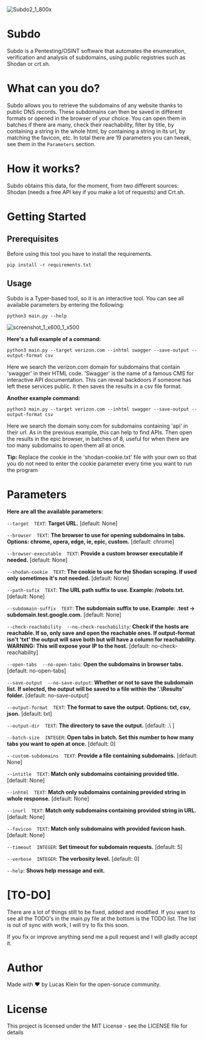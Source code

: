 ![Subdo2_1_800x](https://user-images.githubusercontent.com/59050136/171484315-06d7a9de-c6bd-434d-b74e-29347eb8c65f.png)

# Subdo
Subdo is a Pentesting/OSINT software that automates the enumeration, verification and analysis of subdomains, using public registries such as Shodan or crt.sh.

# What can you do?
Subdo allows you to retrieve the subdomains of any website thanks to public DNS records.
These subdomains can then be saved in different formats or opened in the browser of your choice. You can open them in batches if there are many, check their reachability, filter by title, by containing a string in the whole html, by containing a string in its url, by matching the favicon, etc.
In total there are 19 parameters you can tweak, see them in the `Parameters` section.

# How it works?
Subdo obtains this data, for the moment, from two different sources: Shodan (needs a free API key if you make a lot of requests) and Crt.sh.

# Getting Started
## Prerequisites
Before using this tool you have to install the requirements.

`pip install -r requirements.txt`

## Usage
Subdo is a Typer-based tool, so it is an interactive tool. You can see all available parameters by entering the following:

`python3 main.py --help`

![screenshot_1_x600_1_x500](https://user-images.githubusercontent.com/59050136/190322632-cac362d1-201a-4e6d-975f-5417d5c16cf5.png)



**Here's a full example of a command:**

`python3 main.py --target verizon.com --inhtml swagger --save-output --output-format csv`

Here we search the verizon.com domain for subdomains that contain 'swagger' in their HTML code. 'Swagger' is the name of a famous CMS for interactive API documentation. This can reveal backdoors if someone has left these services public. It then saves the results in a csv file format.

**Another example command:**

`python3 main.py --target verizon.com --inhtml swagger --save-output --output-format csv`


Here we search the domain sony.com for subdomains containing 'api' in their url. As in the previous example, this can help to find APIs. Then open the results in the epic browser, in batches of 8, useful for when there are too many subdomains to open them all at once.

**Tip:** Replace the cookie in the 'shodan-cookie.txt' file with your own so that you do not need to enter the cookie parameter every time you want to run the program

# Parameters
**Here are all the available parameters:**

`--target  TEXT`: **Target URL.** [default: None]

`--browser  TEXT`: **The browser to use for opening subdomains in tabs. Options: chrome, opera, edge, ie, epic, custom.** [default: chrome]

`--browser-executable  TEXT`: **Provide a custom browser executable if needed.** [default: None]

`--shodan-cookie  TEXT`: **The cookie to use for the Shodan scraping. If used only sometimes it's not needed.** [default: None]

`--path-sufix  TEXT`: **The URL path suffix to use. Example: /robots.txt.** [default: None]

`--subdomain-suffix  TEXT`: **The subdomain suffix to use. Example: .test -> subdomain.test.google.com.** [default: None]

`--check-reachability  --no-check-reachability`: **Check if the hosts are reachable. If so, only save and open the reachable ones. If output-format isn't 'txt' the output will save both but will have a column for reachability. WARNING: This will expose your IP to the host.** [default: no-check-reachability]

`--open-tabs  --no-open-tabs`: **Open the subdomains in browser tabs.** [default: no-open-tabs]

`--save-output  --no-save-output`: **Whether or not to save the subdomain list. If selected, the output will be saved to a file within the '.\Results' folder.** [default: no-save-output]

`--output-format  TEXT`: **The format to save the output. Options: txt, csv, json.** [default: txt]

`--output-dir  TEXT`: **The directory to save the output.** [default: .\ ]

`--batch-size  INTEGER`: **Open tabs in batch. Set this number to how many tabs you want to open at once.** [default: 0]

`--custom-subdomains  TEXT`: **Provide a file containing subdomains.** [default: None]

`--intitle  TEXT`: **Match only subdomains containing provided title.** [default: None]

`--inhtml  TEXT`: **Match only subdomains containing provided string in whole response.** [default: None]

`--inurl  TEXT`: **Match only subdomains containing provided string in URL.** [default: None]

`--favicon  TEXT`: **Match only subdomains with provided favicon hash.** [default: None]

`--timeout  INTEGER`: **Set timeout for subdomain requests.** [default: 5]

`--verbose  INTEGER`: **The verbosity level.** [default: 0]

`--help`: **Shows help message and exit.**

# [TO-DO]
There are a lot of things still to be fixed, added and modified. If you want to see all the TODO's in the main.py file at the bottom is the TODO list.
The list is out of sync with work, I will try to fix this soon.

If you fix or improve anything send me a pull request and I will gladly accept it.

# Author

Made with ❤️ by Lucas Klein for the open-soruce community.

# License

This project is licensed under the MIT License - see the LICENSE file for details
